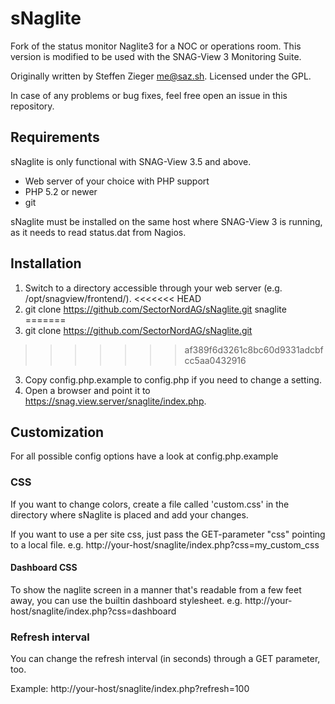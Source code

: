 sNaglite
========

Fork of the status monitor Naglite3 for a NOC or operations room. This version is modified to be used with the SNAG-View 3 Monitoring Suite.

Originally written by Steffen Zieger <me@saz.sh>.
Licensed under the GPL.

In case of any problems or bug fixes, feel free open an issue in this repository.

Requirements
------------

sNaglite is only functional with SNAG-View 3.5 and above.

- Web server of your choice with PHP support
- PHP 5.2 or newer
- git

sNaglite must be installed on the same host where SNAG-View 3 is running, as it
needs to read status.dat from Nagios.

Installation
------------

1. Switch to a directory accessible through your web server (e.g. /opt/snagview/frontend/).
<<<<<<< HEAD
2. git clone https://github.com/SectorNordAG/sNaglite.git snaglite
=======
2. git clone https://github.com/SectorNordAG/sNaglite.git
>>>>>>> af389f6d3261c8bc60d9331adcbfcc5aa0432916
3. Copy config.php.example to config.php if you need to change a setting.
4. Open a browser and point it to https://snag.view.server/snaglite/index.php.

Customization
-------------

For all possible config options have a look at config.php.example

### CSS

If you want to change colors, create a file called 'custom.css' in the
directory where sNaglite is placed and add your changes.

If you want to use a per site css, just pass the GET-parameter "css" pointing to a local file.
e.g. http://your-host/snaglite/index.php?css=my_custom_css

#### Dashboard CSS

To show the naglite screen in a manner that's readable from a few feet away, you can use the builtin dashboard stylesheet.
e.g. http://your-host/snaglite/index.php?css=dashboard

### Refresh interval

You can change the refresh interval (in seconds) through a GET parameter, too.

Example:
http://your-host/snaglite/index.php?refresh=100
